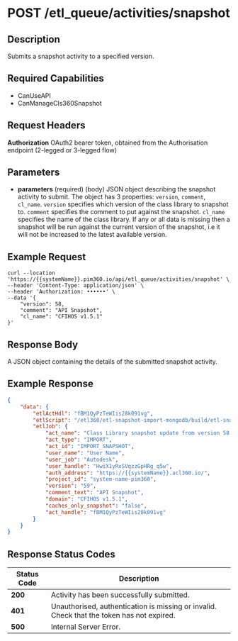 # POST /etl_queue/activities/snapshot

## Description
Submits a snapshot activity to a specified version.

## Required Capabilities
* CanUseAPI
* CanManageCls360Snapshot

## Request Headers

**Authorization** OAuth2 bearer token, obtained from the Authorisation endpoint (2-legged or 3-legged flow)

## Parameters
* **parameters** (required) (body) JSON object describing the snapshot activity to submit. The object has 3 properties: `version`, `comment`, `cl_name`. `version` specifies which version of the class library to snapshot to. `comment` specifies the comment to put against the snapshot. `cl_name` specifies the name of the class library. If any or all data is missing then a snapshot will be run against the current version of the snapshot, i.e it will not be increased to the latest available version.

## Example Request
```
curl --location 'https://{{systemName}}.pim360.io/api/etl_queue/activities/snapshot' \
--header 'Content-Type: application/json' \
--header 'Authorization: ••••••' \
--data '{
    "version": 58,
    "comment": "API Snapshot",
    "cl_name": "CFIHOS v1.5.1"
}'
```

## Response Body
A JSON object containing the details of the submitted snapshot activity.

## Example Response
```JSON
{
    "data": {
        "etlActHdl": "fBM1QyPzTeWIis28k091vg",
        "etlScript": "/etl360/etl-snapshot-import-mongodb/build/etl-snapshot-import-mongodb.js",
        "etlJob": {
            "act_name": "Class Library snapshot update from version 58 to 59",
            "act_type": "IMPORT",
            "act_id": "IMPORT_SNAPSHOT",
            "user_name": "User Name",
            "user_job": "Autodesk",
            "user_handle": "HwiX1yRxSVqzzGpHRg_q5w",
            "auth_address": "https://{{systemName}}.acl360.io/",
            "project_id": "system-name-pim360",
            "version": "59",
            "comment_text": "API Snapshot",
            "domain": "CFIHOS v1.5.1",
            "caches_only_snapshot": "false",
            "act_handle": "fBM1QyPzTeWIis28k091vg"
        }
    }
}
```

## Response Status Codes
| Status Code | Description |
| -------- | ------- |
|**200** |Activity has been successfully submitted.|
|**401** |Unauthorised, authentication is missing or invalid. Check that the token has not expired.|
|**500** |Internal Server Error.|


